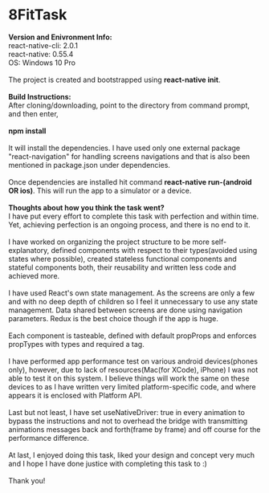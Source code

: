 # 8FitTask

<strong>Version and Enivronment Info:</strong><br/>
react-native-cli: 2.0.1<br/>
react-native: 0.55.4<br/>
OS: Windows 10 Pro<br/>
<br/>
The project is created and bootstrapped using <strong>react-native init</strong>.<br/>
<br/>
<strong>Build Instructions:</strong><br/>
After cloning/downloading, point to the directory from command prompt, and then enter,
<br/><br/>
<strong>npm install</strong>
<br/><br/>
It will install the dependencies. I have used only one external package "react-navigation" for handling screens navigations and that is also been mentioned in package.json under dependencies.<br/>
<br/>
Once dependencies are installed hit command <strong>react-native run-(android OR ios)</strong>. This will run the app to a simulator or a device.
<br/><br/>
<strong>Thoughts about how you think the task went?</strong><br/>
I have put every effort to complete this task with perfection and within time. Yet, achieving perfection is an ongoing process, and there is no end to it.
<br/><br/>
I have worked on organizing the project structure to be more self-explanatory, defined components with respect to their types(avoided using states where possible), created stateless functional components and stateful components both, their reusability and written less code and achieved more.
<br/><br/>
I have used React's own state management. As the screens are only a few and with no deep depth of children so I feel it unnecessary to use any state management. Data shared between screens are done using navigation parameters. Redux is the best choice though if the app is huge.
<br/><br/>
Each component is tasteable, defined with default propProps and enforces propTypes with types and required a tag.
<br/><br/>
I have performed app performance test on various android devices(phones only), however, due to lack of resources(Mac(for XCode), iPhone) I was not able to test it on this system. I believe things will work the same on these devices to as I have written very limited platform-specific code, and where appears it is enclosed with Platform API.
<br/><br/>
Last but not least, I have set useNativeDriver: true in every animation to bypass the instructions and not to overhead the bridge with transmitting animations messages back and forth(frame by frame) and off course for the performance difference.
<br/><br/>
At last, I enjoyed doing this task, liked your design and concept very much and I hope I have done justice with completing this task to :)
<br/><br/>
Thank you!
